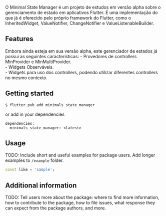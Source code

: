 

<!--
This README describes the package. If you publish this package to pub.dev,
this README's contents appear on the landing page for your package.

For information about how to write a good package README, see the guide for
[writing package pages](https://dart.dev/guides/libraries/writing-package-pages).

For general information about developing packages, see the Dart guide for
[creating packages](https://dart.dev/guides/libraries/create-library-packages)
and the Flutter guide for
[developing packages and plugins](https://flutter.dev/developing-packages).
-->


O Minimal State Manager é um projeto de estudos em versão alpha sobre o gerenciamento de estado em aplicativos Flutter. É uma implementação do que já é oferecido pelo próprio framework do Flutter, como o InheritedWidget, ValueNotifier, ChangeNotifier e ValueListenableBuilder.

## Features
Embora ainda esteja em sua versão alpha, este gerenciador de estados já possui as seguintes características:
    - Provedores de controllers MinProvider e MinMultiProvider.  
    - Widgets Observáveis.  
    - Widgets para uso dos controllers, podendo utilizar diferentes controllers no mesmo contexto.  

## Getting started

```
$ flutter pub add minimals_state_manager
```
or add in your dependencies
```
dependencies:
  minimals_state_manager: <latest>
```


## Usage

TODO: Include short and useful examples for package users. Add longer examples
to `/example` folder.

```dart
const like = 'sample';
```

## Additional information

TODO: Tell users more about the package: where to find more information, how to
contribute to the package, how to file issues, what response they can expect
from the package authors, and more.
